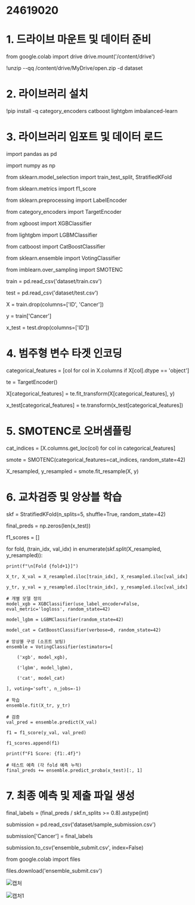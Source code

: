 # 24619020
# 1. 드라이브 마운트 및 데이터 준비
from google.colab import drive
drive.mount('/content/drive')

!unzip --qq /content/drive/MyDrive/open.zip -d dataset

# 2. 라이브러리 설치
!pip install -q category_encoders catboost lightgbm imbalanced-learn

#  3. 라이브러리 임포트 및 데이터 로드
import pandas as pd

import numpy as np

from sklearn.model_selection import train_test_split, StratifiedKFold

from sklearn.metrics import f1_score

from sklearn.preprocessing import LabelEncoder

from category_encoders import TargetEncoder

from xgboost import XGBClassifier

from lightgbm import LGBMClassifier

from catboost import CatBoostClassifier

from sklearn.ensemble import VotingClassifier

from imblearn.over_sampling import SMOTENC


train = pd.read_csv('dataset/train.csv')

test = pd.read_csv('dataset/test.csv')

X = train.drop(columns=['ID', 'Cancer'])

y = train['Cancer']

x_test = test.drop(columns=['ID'])

# 4. 범주형 변수 타겟 인코딩
categorical_features = [col for col in X.columns if X[col].dtype == 'object']

te = TargetEncoder()

X[categorical_features] = te.fit_transform(X[categorical_features], y)

x_test[categorical_features] = te.transform(x_test[categorical_features])

# 5. SMOTENC로 오버샘플링
cat_indices = [X.columns.get_loc(col) for col in categorical_features]

smote = SMOTENC(categorical_features=cat_indices, random_state=42)

X_resampled, y_resampled = smote.fit_resample(X, y)

# 6. 교차검증 및 앙상블 학습
skf = StratifiedKFold(n_splits=5, shuffle=True, random_state=42)

final_preds = np.zeros(len(x_test))

f1_scores = []

for fold, (train_idx, val_idx) in enumerate(skf.split(X_resampled, y_resampled)):

    print(f"\n[Fold {fold+1}]")

    X_tr, X_val = X_resampled.iloc[train_idx], X_resampled.iloc[val_idx]
    
    y_tr, y_val = y_resampled.iloc[train_idx], y_resampled.iloc[val_idx]

    # 개별 모델 정의
    model_xgb = XGBClassifier(use_label_encoder=False, eval_metric='logloss', random_state=42)
    
    model_lgbm = LGBMClassifier(random_state=42)
    
    model_cat = CatBoostClassifier(verbose=0, random_state=42)

    # 앙상블 구성 (소프트 보팅)
    ensemble = VotingClassifier(estimators=[
    
        ('xgb', model_xgb),
        
        ('lgbm', model_lgbm),
        
        ('cat', model_cat)
        
    ], voting='soft', n_jobs=-1)

    # 학습
    ensemble.fit(X_tr, y_tr)

    # 검증
    val_pred = ensemble.predict(X_val)
    
    f1 = f1_score(y_val, val_pred)
    
    f1_scores.append(f1)
    
    print(f"F1 Score: {f1:.4f}")

    # 테스트 예측 (각 fold 예측 누적)
    final_preds += ensemble.predict_proba(x_test)[:, 1]

# 7. 최종 예측 및 제출 파일 생성
final_labels = (final_preds / skf.n_splits >= 0.8).astype(int)

submission = pd.read_csv('dataset/sample_submission.csv')

submission['Cancer'] = final_labels

submission.to_csv('ensemble_submit.csv', index=False)

from google.colab import files

files.download('ensemble_submit.csv')


![캡처](https://github.com/user-attachments/assets/b48581da-e9ef-4257-8151-1cdbbc965310)

![캡처1](https://github.com/user-attachments/assets/4ba8435b-24f6-40a7-a2c6-7ca07d678df7)
